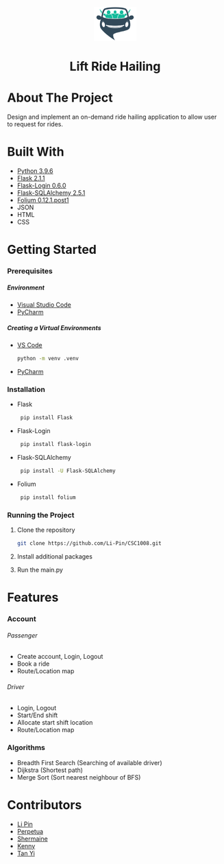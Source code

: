 <br />
<div align="center">
  <a href="https://github.com/Li-Pin/CSC1008">
    <img src="https://github.com/Li-Pin/CSC1008/blob/main/Website/static/Images/pngegg.png" alt="Lift Ride Hailing" width="100" height="80">
  </a>

  <h1 align="center">Lift Ride Hailing</h1>
</div>

# About The Project
Design and implement an on-demand ride hailing application to allow user to request for rides.

# Built With

* [Python 3.9.6](https://www.python.org/)
* [Flask 2.1.1](https://flask.palletsprojects.com/en/2.1.x/)
* [Flask-Login 0.6.0](https://flask-login.readthedocs.io/en/latest/)
* [Flask-SQLAlchemy 2.5.1](https://flask-sqlalchemy.palletsprojects.com/en/2.x/)
* [Folium 0.12.1.post1](https://python-visualization.github.io/folium/)
* JSON
* HTML
* CSS

# Getting Started

### Prerequisites

##### Environment
  * [Visual Studio Code](https://code.visualstudio.com/docs/languages/python)
  * [PyCharm](https://www.jetbrains.com/pycharm/)

##### Creating a Virtual Environments
* [VS Code](https://code.visualstudio.com/docs/python/environments)
  ```sh
  python -m venv .venv
  ```
* [PyCharm](https://www.jetbrains.com/help/pycharm/creating-virtual-environment.html)

### Installation
 * Flask
   ```sh
    pip install Flask
   ```
 * Flask-Login
   ```sh
    pip install flask-login
   ```
* Flask-SQLAlchemy
   ```sh
    pip install -U Flask-SQLAlchemy
   ```
* Folium
   ```sh
    pip install folium
   ```
### Running the Project
1. Clone the repository
   ```sh
   git clone https://github.com/Li-Pin/CSC1008.git
   ```
2. Install additional packages
   
3. Run the main.py

# Features
### Account
###### Passenger 
* Create account, Login, Logout
* Book a ride
* Route/Location map

###### Driver 
* Login, Logout
* Start/End shift
* Allocate start shift location
* Route/Location map

### Algorithms
* Breadth First Search (Searching of available driver)
* Dijkstra (Shortest path)
* Merge Sort (Sort nearest neighbour of BFS)

# Contributors
* [Li Pin](https://github.com/Li-Pin)
* [Perpetua](https://github.com/pepperso07)
* [Shermaine](https://github.com/shermainepeh)
* [Kenny](https://github.com/Kenny-DevTech)
* [Tan Yi](https://github.com/Excalyibur)
